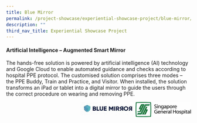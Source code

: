 ```yaml
---
title: Blue Mirror
permalink: /project-showcase/experiential-showcase-project/blue-mirror/
description: ""
third_nav_title: Experiential Showcase Project
---
```

#### Artificial Intelligence – Augmented Smart Mirror 

The hands-free solution is powered by artificial intelligence (AI) technology and Google Cloud to enable automated guidance and checks according to hospital PPE protocol. The customised solution comprises three modes – the PPE Buddy, Train and Practice, and Visitor. When installed, the solution transforms an iPad or tablet into a digital mirror to guide the users through the correct procedure on wearing and removing PPE.  


**<img style="width:30%" src="/images/Experiential%20Showcases/Nursing%20Software%20Smart%20Mirror/sgh%20logo.png" align="right">**

**<img style="width:30%" src="/images/Experiential%20Showcases/Nursing%20Software%20Smart%20Mirror/blue%20mirror.png" align="right">**